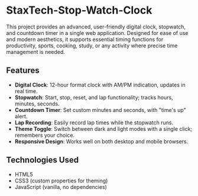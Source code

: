 # StaxTech-Stop-Watch-Clock
This project provides an advanced, user-friendly digital clock, stopwatch, and countdown timer in a single web application. Designed for ease of use and modern aesthetics, it supports essential timing functions for productivity, sports, cooking, study, or any activity where precise time management is needed.

## Features

- **Digital Clock**: 12-hour format clock with AM/PM indication, updates in real time.
- **Stopwatch**: Start, stop, reset, and lap functionality; tracks hours, minutes, seconds.
- **Countdown Timer**: Set custom minutes and seconds, with "time's up" alert.
- **Lap Recording**: Easily record lap times while the stopwatch runs.
- **Theme Toggle**: Switch between dark and light modes with a single click; remembers your choice.
- **Responsive Design**: Works well on both desktop and mobile browsers.

## Technologies Used

- HTML5
- CSS3 (custom properties for theming)
- JavaScript (vanilla, no dependencies)
